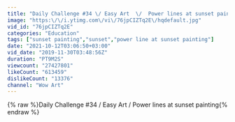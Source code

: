 ```yaml
---
title: "Daily Challenge #34 \/ Easy Art  \/  Power lines at sunset painting"
image: "https:\/\/i.ytimg.com\/vi\/76jpCIZTq2E\/hqdefault.jpg"
vid_id: "76jpCIZTq2E"
categories: "Education"
tags: ["sunset painting","sunset","power line at sunset painting"]
date: "2021-10-12T03:06:50+03:00"
vid_date: "2019-11-30T03:48:56Z"
duration: "PT9M2S"
viewcount: "27427801"
likeCount: "613459"
dislikeCount: "13376"
channel: "Wow Art"
---
```

{% raw %}Daily Challenge #34 / Easy Art  /  Power lines at sunset painting{% endraw %}
